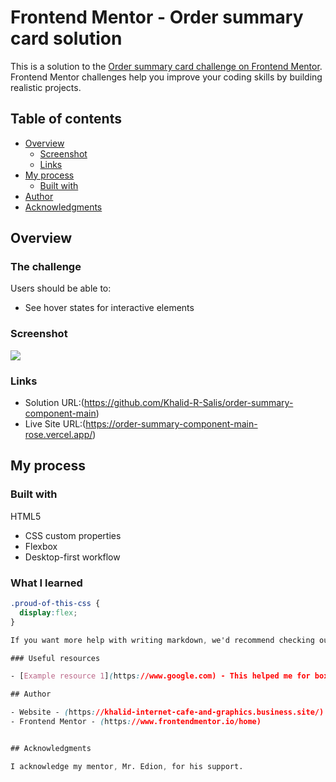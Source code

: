 # Frontend Mentor - Order summary card solution

This is a solution to the [Order summary card challenge on Frontend Mentor](https://www.frontendmentor.io/challenges/order-summary-component-QlPmajDUj). Frontend Mentor challenges help you improve your coding skills by building realistic projects. 

## Table of contents

- [Overview](#overview)
  - [Screenshot](#screenshot)
  - [Links](#links)
- [My process](#my-process)
  - [Built with](#built-with)
- [Author](#author)
- [Acknowledgments](#acknowledgments)

## Overview

### The challenge

Users should be able to:

- See hover states for interactive elements

### Screenshot

![](../design/desktop-design.jpg)

### Links

- Solution URL:(https://github.com/Khalid-R-Salis/order-summary-component-main)
- Live Site URL:(https://order-summary-component-main-rose.vercel.app/)

## My process

### Built with
HTML5 
- CSS custom properties
- Flexbox
- Desktop-first workflow

### What I learned


```css
.proud-of-this-css {
  display:flex;
}

If you want more help with writing markdown, we'd recommend checking out [The Markdown Guide](https://www.markdownguide.org/) to learn more.

### Useful resources

- [Example resource 1](https://www.google.com) - This helped me for box-shadow . I really liked this pattern and will use it going forward.

## Author

- Website - (https://khalid-internet-cafe-and-graphics.business.site/)
- Frontend Mentor - (https://www.frontendmentor.io/home)


## Acknowledgments

I acknowledge my mentor, Mr. Edion, for his support.

